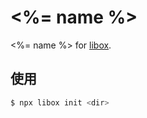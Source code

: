 # <%= name %>

<%= name %> for [libox](https://github.com/heynext/libox).

## 使用

```bash
$ npx libox init <dir>
```
